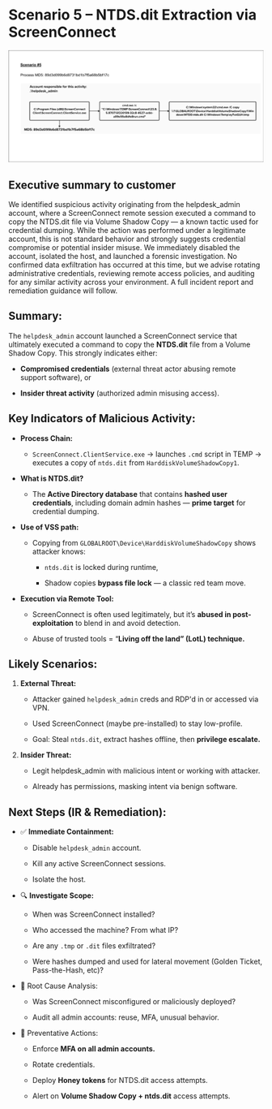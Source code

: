
# Scenario 5 – NTDS.dit Extraction via ScreenConnect

![Scenario 5](./scenarios/scenario-5.png)

## Executive summary to customer

We identified suspicious activity originating from the helpdesk_admin account, where a ScreenConnect remote session executed a command to copy the NTDS.dit file via Volume Shadow Copy — a known tactic used for credential dumping. While the action was performed under a legitimate account, this is not standard behavior and strongly suggests credential compromise or potential insider misuse. We immediately disabled the account, isolated the host, and launched a forensic investigation. No confirmed data exfiltration has occurred at this time, but we advise rotating administrative credentials, reviewing remote access policies, and auditing for any similar activity across your environment. A full incident report and remediation guidance will follow.

## Summary:

The `helpdesk_admin` account launched a ScreenConnect service that ultimately executed a command to copy the **NTDS.dit** file from a Volume Shadow Copy. This strongly indicates either:

- **Compromised credentials** (external threat actor abusing remote support software), or

- **Insider threat activity** (authorized admin misusing access).

## Key Indicators of Malicious Activity:

- **Process Chain:**

  - `ScreenConnect.ClientService.exe` → launches `.cmd` script in TEMP → executes a copy of `ntds.dit` from `HarddiskVolumeShadowCopy1`.

- **What is NTDS.dit?**

  - The **Active Directory database** that contains **hashed user credentials**, including domain admin hashes — **prime target** for credential dumping.

- **Use of VSS path:**

  - Copying from `GLOBALROOT\Device\HarddiskVolumeShadowCopy` shows attacker knows:

    - `ntds.dit` is locked during runtime,

    - Shadow copies **bypass file lock** — a classic red team move.
- **Execution via Remote Tool:**

    - ScreenConnect is often used legitimately, but it’s **abused in post-exploitation** to blend in and avoid detection.

    - Abuse of trusted tools = “**Living off the land” (LotL) technique.**

## Likely Scenarios:

1. **External Threat:**

    - Attacker gained `helpdesk_admin` creds and RDP'd in or accessed via VPN.

    - Used ScreenConnect (maybe pre-installed) to stay low-profile.

    - Goal: Steal `ntds.dit`, extract hashes offline, then **privilege escalate.**

2. **Insider Threat:**

    - Legit helpdesk_admin with malicious intent or working with attacker.

    - Already has permissions, masking intent via benign software.

## Next Steps (IR & Remediation):

- ✅ **Immediate Containment:**

    - Disable `helpdesk_admin` account.

    - Kill any active ScreenConnect sessions.

    - Isolate the host.

- 🔍 **Investigate Scope:**

    - When was ScreenConnect installed?

    - Who accessed the machine? From what IP?

    - Are any `.tmp` or `.dit` files exfiltrated?

    - Were hashes dumped and used for lateral movement (Golden Ticket, Pass-the-Hash, etc)?

- 🧠 Root Cause Analysis:

    - Was ScreenConnect misconfigured or maliciously deployed?

    - Audit all admin accounts: reuse, MFA, unusual behavior.

- 🧰 Preventative Actions:

    - Enforce **MFA on all admin accounts.**

    - Rotate credentials.

    - Deploy **Honey tokens** for NTDS.dit access attempts.

    - Alert on **Volume Shadow Copy + ntds.dit** access attempts.
